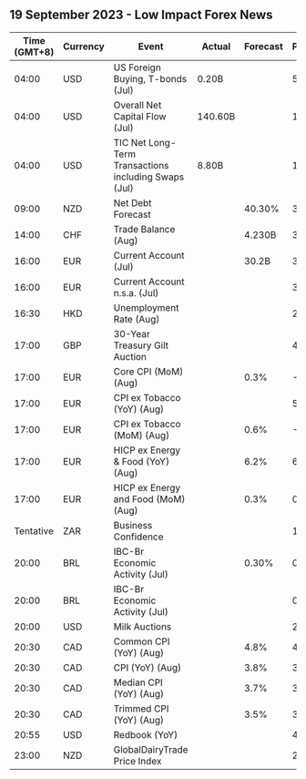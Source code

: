 ## 19 September 2023 - Low Impact Forex News

| Time (GMT+8) | Currency | Event | Actual | Forecast | Previous |
|------|----------|-------|--------|----------|----------|
| 04:00 | USD | US Foreign Buying, T-bonds (Jul) | 0.20B |  | 57.30B |
| 04:00 | USD | Overall Net Capital Flow (Jul) | 140.60B |  | 137.90B |
| 04:00 | USD | TIC Net Long-Term Transactions including Swaps (Jul) | 8.80B |  | 186.00B |
| 09:00 | NZD | Net Debt Forecast |  | 40.30% | 38.50% |
| 14:00 | CHF | Trade Balance (Aug) |  | 4.230B | 3.129B |
| 16:00 | EUR | Current Account (Jul) |  | 30.2B | 35.8B |
| 16:00 | EUR | Current Account n.s.a. (Jul) |  |  | 36.8B |
| 16:30 | HKD | Unemployment Rate (Aug) |  |  | 2.8% |
| 17:00 | GBP | 30-Year Treasury Gilt Auction |  |  | 4.484% |
| 17:00 | EUR | Core CPI (MoM) (Aug) |  | 0.3% | -0.1% |
| 17:00 | EUR | CPI ex Tobacco (YoY) (Aug) |  |  | 5.3% |
| 17:00 | EUR | CPI ex Tobacco (MoM) (Aug) |  | 0.6% | -0.1% |
| 17:00 | EUR | HICP ex Energy & Food (YoY) (Aug) |  | 6.2% | 6.6% |
| 17:00 | EUR | HICP ex Energy and Food (MoM) (Aug) |  | 0.3% | 0.0% |
| Tentative | ZAR | Business Confidence |  |  | 107.3 |
| 20:00 | BRL | IBC-Br Economic Activity (Jul) |  | 0.30% | 0.63% |
| 20:00 | BRL | IBC-Br Economic Activity (Jul) |  |  | 0.63% |
| 20:00 | USD | Milk Auctions |  |  | 2,888.0 |
| 20:30 | CAD | Common CPI (YoY) (Aug) |  | 4.8% | 4.8% |
| 20:30 | CAD | CPI (YoY) (Aug) |  | 3.8% | 3.3% |
| 20:30 | CAD | Median CPI (YoY) (Aug) |  | 3.7% | 3.7% |
| 20:30 | CAD | Trimmed CPI (YoY) (Aug) |  | 3.5% | 3.6% |
| 20:55 | USD | Redbook (YoY) |  |  | 4.6% |
| 23:00 | NZD | GlobalDairyTrade Price Index |  |  | 2.7% |
